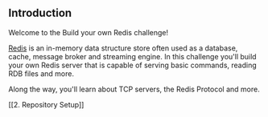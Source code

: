 ## Introduction

Welcome to the Build your own Redis challenge!

[Redis](https://redis.io/docs/latest/develop/get-started/data-store/) is an in-memory data structure store often used as a database, cache, message broker and streaming engine. In this challenge you'll build your own Redis server that is capable of serving basic commands, reading RDB files and more.

Along the way, you'll learn about TCP servers, the Redis Protocol and more.

[[2. Repository Setup]]